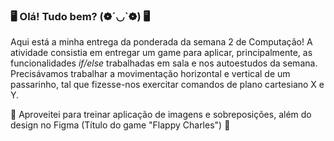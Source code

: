 ### 🖥️ Olá! Tudo bem? (❁´◡`❁) 🖥️
Aqui está a minha entrega da ponderada da semana 2 de Computação!
A atividade consistia em entregar um game para aplicar, principalmente, as funcionalidades *if/else* trabalhadas em sala e nos autoestudos da semana. Precisávamos trabalhar a movimentação horizontal e vertical de um passarinho, tal que fizesse-nos exercitar comandos de plano cartesiano X e Y.

📌 Aproveitei para treinar aplicação de imagens e sobreposições, além do design no Figma (Título do game "Flappy Charles") 📌

